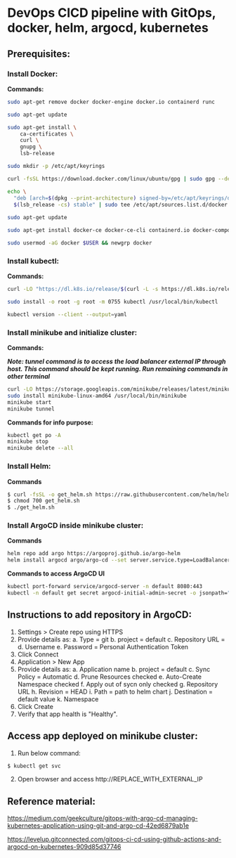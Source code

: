 # DevOps CICD pipeline with GitOps, docker, helm, argocd, kubernetes
## Prerequisites:
### Install Docker:

**Commands:**

```sh
sudo apt-get remove docker docker-engine docker.io containerd runc

sudo apt-get update

sudo apt-get install \
    ca-certificates \
    curl \
    gnupg \
    lsb-release

sudo mkdir -p /etc/apt/keyrings

curl -fsSL https://download.docker.com/linux/ubuntu/gpg | sudo gpg --dearmor -o /etc/apt/keyrings/docker.gpg

echo \
  "deb [arch=$(dpkg --print-architecture) signed-by=/etc/apt/keyrings/docker.gpg] https://download.docker.com/linux/ubuntu \
  $(lsb_release -cs) stable" | sudo tee /etc/apt/sources.list.d/docker.list > /dev/null
  
sudo apt-get update

sudo apt-get install docker-ce docker-ce-cli containerd.io docker-compose-plugin

sudo usermod -aG docker $USER && newgrp docker
```

### Install kubectl:

**Commands:**

```sh
curl -LO "https://dl.k8s.io/release/$(curl -L -s https://dl.k8s.io/release/stable.txt)/bin/linux/amd64/kubectl"

sudo install -o root -g root -m 0755 kubectl /usr/local/bin/kubectl

kubectl version --client --output=yaml
```
### Install minikube and initialize cluster:

**Commands:**

***Note: tunnel command is to access the load balancer external IP through host. 
This command should be kept running. Run remaining commands in other terminal***

```sh
curl -LO https://storage.googleapis.com/minikube/releases/latest/minikube-linux-amd64
sudo install minikube-linux-amd64 /usr/local/bin/minikube
minikube start
minikube tunnel
```
**Commands for info purpose:**

```sh
kubectl get po -A
minikube stop
minikube delete --all
```
### Install Helm:

**Commands**

```sh
$ curl -fsSL -o get_helm.sh https://raw.githubusercontent.com/helm/helm/main/scripts/get-helm-3
$ chmod 700 get_helm.sh
$ ./get_helm.sh
```
### Install ArgoCD inside minikube cluster:

**Commands**

```sh
helm repo add argo https://argoproj.github.io/argo-helm
helm install argocd argo/argo-cd --set server.service.type=LoadBalancer
```
**Commands to access ArgoCD UI**

```sh
kubectl port-forward service/argocd-server -n default 8080:443
kubectl -n default get secret argocd-initial-admin-secret -o jsonpath="{.data.password}" | base64 -d
```
## Instructions to add repository in ArgoCD:
1. Settings > Create repo using HTTPS
2. Provide details as:
    a. Type = git
    b. project = default
    c. Repository URL = 
    d. Username
    e. Password = Personal Authentication Token
3. Click Connect
4. Application > New App
5. Provide details as:
    a. Application name
    b. project = default
    c. Sync Policy = Automatic
    d. Prune Resources checked
    e. Auto-Create Namespace checked
    f. Apply out of sycn only checked
    g. Repository URL
    h. Revision = HEAD
    i. Path = path to helm chart
    j. Destination = default value
    k. Namespace
6. Click Create
7. Verify that app health is "Healthy".

## Access app deployed on minikube cluster:

1. Run below command:
```sh
$ kubectl get svc
```
2. Open browser and access
http://REPLACE_WITH_EXTERNAL_IP

## Reference material:

https://medium.com/geekculture/gitops-with-argo-cd-managing-kubernetes-application-using-git-and-argo-cd-42ed6879ab1e

https://levelup.gitconnected.com/gitops-ci-cd-using-github-actions-and-argocd-on-kubernetes-909d85d37746
